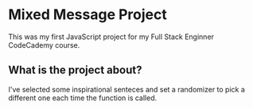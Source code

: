 # Mixed Message Project

This was my first JavaScript project for my Full Stack Enginner CodeCademy course.

## What is the project about?
I've selected some inspirational senteces and set a randomizer to pick a different one each time the function is called.





